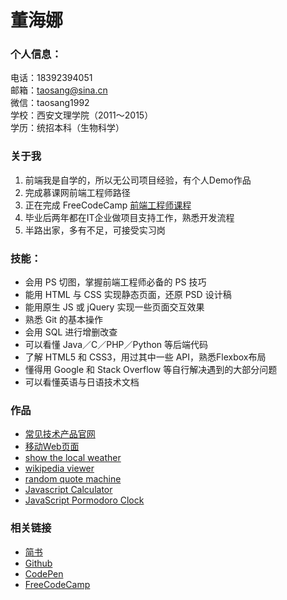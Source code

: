 # 董海娜
### 个人信息：

电话：18392394051 <br>
邮箱：taosang@sina.cn <br>
微信：taosang1992 <br>
学校：西安文理学院（2011～2015）<br>
学历：统招本科（生物科学）<br>

### 关于我
1. 前端我是自学的，所以无公司项目经验，有个人Demo作品
2. 完成慕课网前端工程师路径
3. 正在完成 FreeCodeCamp [前端工程师课程](https://www.freecodecamp.com/taosang1992)
4. 毕业后两年都在IT企业做项目支持工作，熟悉开发流程
5. 半路出家，多有不足，可接受实习岗

### 技能：
- 会用 PS 切图，掌握前端工程师必备的 PS 技巧
- 能用 HTML 与 CSS 实现静态页面，还原 PSD 设计稿
- 能用原生 JS 或 jQuery 实现一些页面交互效果
- 熟悉 Git 的基本操作
- 会用 SQL 进行增删改查
- 可以看懂 Java／C／PHP／Python 等后端代码
- 了解 HTML5 和 CSS3，用过其中一些 API，熟悉Flexbox布局
- 懂得用 Google 和 Stack Overflow 等自行解决遇到的大部分问题
- 可以看懂英语与日语技术文档

### 作品
- [常见技术产品官网](https://taosang1992.github.io/baidu-ife-homework/task07/index.html)
- [移动Web页面](https://taosang1992.github.io/baidu-ife-homework/task11/index.html)
- [show the local weather](http://codepen.io/taosang1992/full/Qvyvpz/)
- [wikipedia viewer](http://codepen.io/taosang1992/full/Emyxjy/)
- [random quote machine](http://codepen.io/taosang1992/full/qrQroX/)
- [Javascript Calculator](http://codepen.io/taosang1992/full/vmZvEO/)
- [JavaScript Pormodoro Clock](http://codepen.io/taosang1992/full/rmzrqY/)

### 相关链接
- [简书](http://www.jianshu.com/u/8c85b6c419d1)
- [Github](https://github.com/taosang1992)
- [CodePen](http://codepen.io/taosang1992/pens/public/)
- [FreeCodeCamp](https://www.freecodecamp.com/taosang1992)




